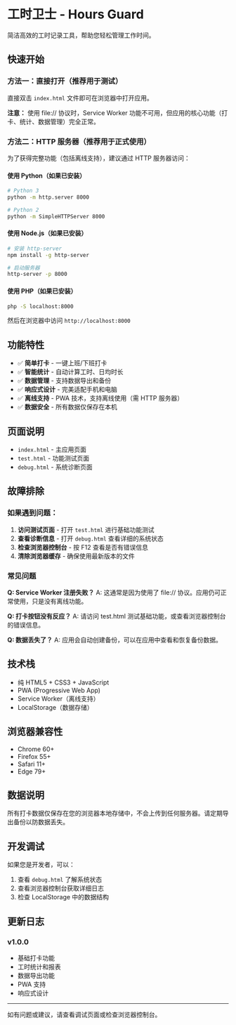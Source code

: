 # 工时卫士 - Hours Guard

简洁高效的工时记录工具，帮助您轻松管理工作时间。

## 快速开始

### 方法一：直接打开（推荐用于测试）
直接双击 `index.html` 文件即可在浏览器中打开应用。

**注意：** 使用 file:// 协议时，Service Worker 功能不可用，但应用的核心功能（打卡、统计、数据管理）完全正常。

### 方法二：HTTP 服务器（推荐用于正式使用）
为了获得完整功能（包括离线支持），建议通过 HTTP 服务器访问：

#### 使用 Python（如果已安装）
```bash
# Python 3
python -m http.server 8000

# Python 2
python -m SimpleHTTPServer 8000
```

#### 使用 Node.js（如果已安装）
```bash
# 安装 http-server
npm install -g http-server

# 启动服务器
http-server -p 8000
```

#### 使用 PHP（如果已安装）
```bash
php -S localhost:8000
```

然后在浏览器中访问 `http://localhost:8000`

## 功能特性

- ✅ **简单打卡** - 一键上班/下班打卡
- ✅ **智能统计** - 自动计算工时、日均时长
- ✅ **数据管理** - 支持数据导出和备份
- ✅ **响应式设计** - 完美适配手机和电脑
- ✅ **离线支持** - PWA 技术，支持离线使用（需 HTTP 服务器）
- ✅ **数据安全** - 所有数据仅保存在本机

## 页面说明

- `index.html` - 主应用页面
- `test.html` - 功能测试页面
- `debug.html` - 系统诊断页面

## 故障排除

### 如果遇到问题：

1. **访问测试页面** - 打开 `test.html` 进行基础功能测试
2. **查看诊断信息** - 打开 `debug.html` 查看详细的系统状态
3. **检查浏览器控制台** - 按 F12 查看是否有错误信息
4. **清除浏览器缓存** - 确保使用最新版本的文件

### 常见问题

**Q: Service Worker 注册失败？**
A: 这通常是因为使用了 file:// 协议。应用仍可正常使用，只是没有离线功能。

**Q: 打卡按钮没有反应？**
A: 请访问 test.html 测试基础功能，或查看浏览器控制台的错误信息。

**Q: 数据丢失了？**
A: 应用会自动创建备份，可以在应用中查看和恢复备份数据。

## 技术栈

- 纯 HTML5 + CSS3 + JavaScript
- PWA (Progressive Web App)
- Service Worker（离线支持）
- LocalStorage（数据存储）

## 浏览器兼容性

- Chrome 60+
- Firefox 55+
- Safari 11+
- Edge 79+

## 数据说明

所有打卡数据仅保存在您的浏览器本地存储中，不会上传到任何服务器。请定期导出备份以防数据丢失。

## 开发调试

如果您是开发者，可以：

1. 查看 `debug.html` 了解系统状态
2. 查看浏览器控制台获取详细日志
3. 检查 LocalStorage 中的数据结构

## 更新日志

### v1.0.0
- 基础打卡功能
- 工时统计和报表
- 数据导出功能
- PWA 支持
- 响应式设计

---

如有问题或建议，请查看调试页面或检查浏览器控制台。